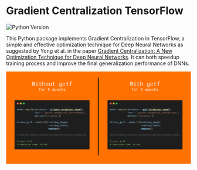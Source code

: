 # Gradient Centralization TensorFlow

![Python Version](https://img.shields.io/badge/python-3.7%20%7C%203.8%20%7C%203.9-blue)

This Python package implements Gradient Centralization in TensorFlow, a simple and effective optimization technique for 
Deep Neural Networks as suggested by Yong et al. in the paper 
[Gradient Centralization: A New Optimization Technique for Deep Neural Networks](https://arxiv.org/abs/2004.01461). It can both speedup training 
 process and improve the final generalization performance of DNNs.
 
![](images/gctf.png)